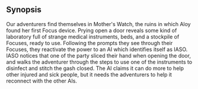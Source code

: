 ## Synopsis

Our adventurers find themselves in Mother's Watch, the ruins in which Aloy found her first Focus device.
Prying open a door reveals some kind of laboratory full of strange medical instruments, beds, and a stockpile of Focuses, ready to use.
Following the prompts they see through their Focuses, they reactivate the power to an AI which identifies itself as IASO.
IASO notices that one of the party sliced their hand when opening the door, and walks the adventurer through the steps to use one of the instruments to disinfect and stitch the gash closed.
The AI claims it can do more to help other injured and sick people, but it needs the adventurers to help it reconnect with the other AIs.
